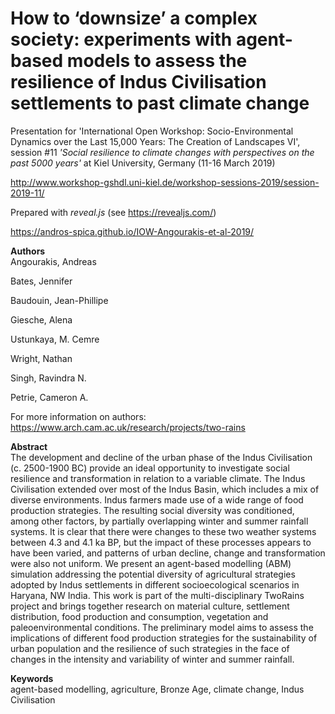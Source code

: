 # How to ‘downsize’ a complex society: experiments with agent-based models to assess the resilience of Indus Civilisation settlements to past climate change
Presentation for 'International Open Workshop: Socio-Environmental Dynamics over the Last 15,000 Years: The Creation of Landscapes VI', session #11 *'Social resilience to climate changes with perspectives on the past 5000 years'* at Kiel University, Germany (11-16 March 2019)

http://www.workshop-gshdl.uni-kiel.de/workshop-sessions-2019/session-2019-11/

Prepared with *reveal.js* (see https://revealjs.com/)

https://andros-spica.github.io/IOW-Angourakis-et-al-2019/

**Authors**  
Angourakis, Andreas

Bates, Jennifer

Baudouin, Jean-Phillipe

Giesche, Alena

Ustunkaya, M. Cemre 

Wright, Nathan

Singh, Ravindra N. 

Petrie, Cameron A.

For more information on authors: https://www.arch.cam.ac.uk/research/projects/two-rains

**Abstract**  
The development and decline of the urban phase of the Indus Civilisation (c. 2500-1900 BC) provide an ideal opportunity to investigate social resilience and transformation in relation to a variable climate. The Indus Civilisation extended over most of the Indus Basin, which includes a mix of diverse environments. Indus farmers made use of a wide range of food production strategies. The resulting social diversity was conditioned, among other factors, by partially overlapping winter and summer rainfall systems. It is clear that there were changes to these two weather systems between 4.3 and 4.1 ka BP, but the impact of these processes appears to have been varied, and patterns of urban decline, change and transformation were also not uniform. We present an agent-based modelling (ABM) simulation addressing the potential diversity of agricultural strategies adopted by Indus settlements in different socioecological scenarios in Haryana, NW India. This work is part of the multi-disciplinary TwoRains project and brings together research on material culture, settlement distribution, food production and consumption,  vegetation and paleoenvironmental conditions. The preliminary model aims to assess the implications of different food production strategies for the sustainability of urban population and the resilience of such strategies in the face of changes in the intensity and variability of winter and summer rainfall.  

**Keywords**  
agent-based modelling, agriculture, Bronze Age, climate change, Indus Civilisation
